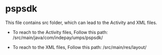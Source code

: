 # pspsdk
This file contains src folder, which can lead to the Activity and XML files.

  - To reach to the Activity files, Follow this path: /src/main/java/com/indepay/umps/pspsdk/

  - To reach to the XML files, Follow this path: /src/main/res/layout/



